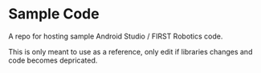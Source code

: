 # Sample Code
A repo for hosting sample Android Studio / FIRST Robotics code.

This is only meant to use as a reference, only edit if libraries changes and code becomes depricated.
